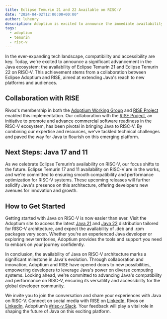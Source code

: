 ```yaml
---
title: Eclipse Temurin 21 and 22 Available on RISC-V
date: "2024-04-02T12:00:00+00:00"
author: luhenry
description: Adoptium is excited to announce the immediate availability of Eclipse Temurin 21 and 22 on RISC-V.
tags:
  - adoptium
  - temurin
  - risc-v
---
```


In the ever-expanding tech landscape, compatibility and accessibility are key. Today, we're excited to announce a significant advancement in the Java ecosystem: the availability of Eclipse Temurin 21 and Eclipse Temurin 22 on RISC-V. This achievement stems from a collaboration between Eclipse Adoptium and RISE, aimed at extending Java's reach to new platforms and audiences.

## Collaboration with RISE

Rivos's membership in both the [Adoptium Working Group](https://adoptium.net/members/) and [RISE Project](https://riseproject.dev) enabled this implementation. Our collaboration with the [RISE Project](https://riseproject.dev), an initiative to promote and advance commercial software readiness in the RISC-V ecosystem, has been pivotal in bringing Java to RISC-V. By combining our expertise and resources, we've tackled technical challenges and paved the way for Java to flourish on this emerging platform.

## Next Steps: Java 17 and 11

As we celebrate Eclipse Temurin’s availability on RISC-V, our focus shifts to the future. Eclipse Temurin 17 and 11 availability on RISC-V are in the works, and we're committed to ensuring smooth compatibility and performance optimization for RISC-V systems. These upcoming releases will further solidify Java's presence on this architecture, offering developers new avenues for innovation and growth.

## How to Get Started

Getting started with Java on RISC-V is now easier than ever. Visit the Adoptium site to access the latest [Java 21](https://adoptium.net/temurin/releases/?arch=riscv64&version=21) and [Java 22](https://adoptium.net/temurin/releases/?arch=riscv64&version=22) distribution tailored for RISC-V architecture, and expect the availability of .deb and .rpm packages very soon. Whether you're an experienced Java developer or exploring new territories, Adoptium provides the tools and support you need to embark on your journey confidently.

In conclusion, the availability of Java on RISC-V architecture marks a significant milestone in Java's evolution. Through collaboration and innovation, Adoptium and RISE have opened doors to new possibilities, empowering developers to leverage Java's power on diverse computing systems. Looking ahead, we're committed to advancing Java's compatibility and performance on RISC-V, ensuring its versatility and accessibility for the global developer community.

We invite you to join the conversation and share your experiences with Java on RISC-V. Connect on social media with RISE on [LinkedIn](https://www.linkedin.com/company/risc-v-software-ecosystem-rise), Rivos on [LinkedIn](https://www.linkedin.com/company/rivos-inc/), Adoptium’s [#risc-v Slack](https://adoptium.slack.com/archives/C016JNC6SDU). Your feedback will play a vital role in shaping the future of Java on this exciting platform.
